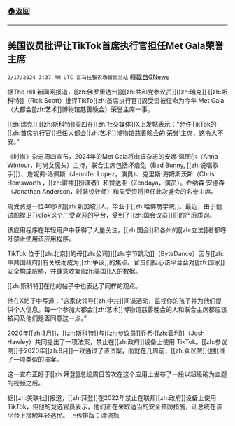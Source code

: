 ###  [:house:返回](README.md)
---


## 美国议员批评让TikTok首席执行官担任Met Gala荣誉主席
`2/17/2024 3:37 AM UTC 喜马拉雅农场新西兰站` [轉載自GNews](https://gnews.org/articles/2317603)

据The Hill 新闻网报道，[[zh:佛罗里达州]][[zh:共和党参议员]][[zh:瑞克]]·[[zh:斯科特]]（Rick Scott）批评TikTo[[zh:首席执行官]]周受资被任命为今年 Met Gala（大都会[[zh:艺术]]博物馆慈善晚会）荣誉主席一事。

[[zh:瑞克]]·[[zh:斯科特]]周四在[[zh:社交媒体]]X上发帖表示：“允许TikTok的[[zh:首席执行官]]担任大都会[[zh:艺术]]博物馆慈善晚会的‘荣誉’主席，这令人不安。”

《时尚》杂志周四宣布，2024年的Met Gala将由该杂志的安娜·温图尔（Anna Wintour，时尚女魔头）主持，联合主席包括坏痞兔（Bad Bunny, [[zh:说唱歌手]]）、詹妮弗·洛佩斯（Jennifer Lopez，演员）、克里斯·海姆斯沃斯（Chris Hemsworth ，[[zh:雷神]]扮演者）和赞达亚（Zendaya，演员）。乔纳森·安德森（Jonathan Anderson，时装设计师）和周受资将担任此次盛会的名誉主席。

周受资是一位40岁的[[zh:新加坡]]人，毕业于[[zh:哈佛商学院]]。最近，由于他试图捍卫TikTok这个广受欢迎的平台，受到了[[zh:国会议员]]们的严厉质询。

该应用程序在年轻用户中获得了大量关注，[[zh:国会]]和各州的[[zh:立法]]者都呼吁禁止使用该应用程序。

TikTok 位于[[zh:北京]]的母[[zh:公司]][[zh:字节跳动]]（ByteDance）因与[[zh:中共国政府]]有关联而成为[[zh:争议]]的焦点。官员们担心该平台会对[[zh:国家]]安全构成威胁，并肆意收集[[zh:美国]]人的数据。

[[zh:斯科特]]在他的帖子中也表达了同样的观点。

他在X帖子中写道：“这家伙领导[[zh:中共]]间谍活动，监视你的孩子并为他们提供个人信息。每一个参加大都会[[zh:艺术]]博物馆慈善晚会的人和联合主席都应该被问及他们是否同意这一点。”

2020年[[zh:3月]]，[[zh:斯科特]]与[[zh:参议员]]乔希·[[zh:霍利]]（Josh Hawley）共同提出了一项法案，禁止在[[zh:政府]]设备上使用 TikTok。[[zh:参议院]]于2020年[[zh:8月]]一致通过了该法案，而就在几周前，[[zh:众议院]]也批准了一项类似的法案。

这一宣布正好于[[zh:拜登]]总统周日首次在这个应用上发布了一段以超级碗为主题的视频之后。

据[[zh:美联社]]报道，[[zh:拜登]]在2022年禁止在联邦[[zh:政府]]设备上使用TikTok，但他的竞选官员表示，他们正在采取适当的安全预防措施，让总统在该平台上接触年轻选民。
上传排版：漂流瓶
